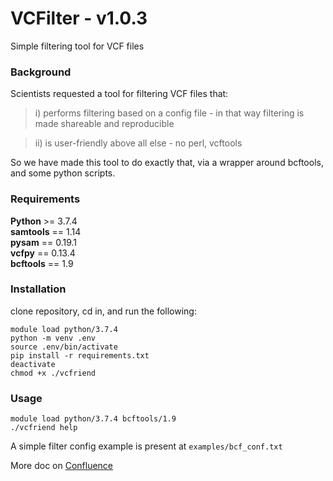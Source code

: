 # VCFilter - v1.0.3

Simple filtering tool for VCF files

### Background

Scientists requested a tool for filtering VCF files that:  
> i) performs filtering based on a config file - in that way filtering is made shareable and reproducible  
  
> ii) is user-friendly above all else - no perl, vcftools 

So we have made this tool to do exactly that, via a wrapper around bcftools, and some python scripts.  

### Requirements

**Python** >= 3.7.4  
**samtools** == 1.14  
**pysam** == 0.19.1  
**vcfpy** == 0.13.4  
**bcftools** == 1.9

### Installation

clone repository, cd in, and run the following:
```
module load python/3.7.4
python -m venv .env
source .env/bin/activate
pip install -r requirements.txt
deactivate
chmod +x ./vcfriend
```

### Usage

```
module load python/3.7.4 bcftools/1.9
./vcfriend help
```
A simple filter config example is present at `examples/bcf_conf.txt`

More doc on [Confluence](https://confluence.sanger.ac.uk/display/CAS/vcfilter)

